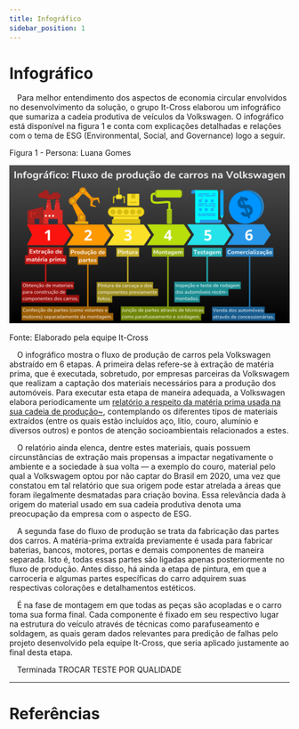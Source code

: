 ```yaml
---
title: Infográfico
sidebar_position: 1
---
```


# Infográfico

&emsp;Para melhor entendimento dos aspectos de economia circular envolvidos no desenvolvimento da solução, o grupo It-Cross elaborou um infográfico que sumariza a cadeia produtiva de veículos da Volkswagen. O infográfico está disponível na figura 1 e conta com explicações detalhadas e relações com o tema de ESG (Environmental, Social, and Governance) logo a seguir.

<p style={{textAlign: 'center'}}>Figura 1 - Persona: Luana Gomes</p>

![Infográfico](../../../../static/img/sprint-1/infografico.png)

<p style={{textAlign: 'center'}}>Fonte: Elaborado pela equipe It-Cross</p>

&emsp;O infográfico mostra o fluxo de produção de carros pela Volkswagen abstraído em 6 etapas. A primeira delas refere-se à extração de matéria prima, que é executada, sobretudo, por empresas parceiras da Volkswagem que realizam a captação dos materiais necessários para a produção dos automóveis. Para executar esta etapa de maneira adequada, a Volkswagen elabora periodicamente um [relatório a respeito da matéria prima usada na sua cadeia de produção~](https://www.volkswagen-group.com/de/publikationen/weitere/responsible-raw-materials-report-2021-englisch-1737), contemplando os diferentes tipos de materiais extraídos (entre os quais estão incluídos aço, lítio, couro, alumínio e diversos outros) e pontos de atenção socioambientais relacionados a estes.

&emsp;O relatório ainda elenca, dentre estes materiais, quais possuem circunstâncias de extração mais propensas a impactar negativamente o ambiente e a sociedade à sua volta — a exemplo do couro, material pelo qual a Volkswagem optou por não captar do Brasil em 2020, uma vez que constatou em tal relatório que sua origem pode estar atrelada a áreas que foram ilegalmente desmatadas para criação bovina. Essa relevância dada à origem do material usado em sua cadeia produtiva denota uma preocupação da empresa com o aspecto de ESG.

&emsp;A segunda fase do fluxo de produção se trata da fabricação das partes dos carros. A matéria-prima extraída previamente é usada para fabricar baterias, bancos, motores, portas e demais componentes de maneira separada. Isto é, todas essas partes são ligadas apenas posteriormente no fluxo de produção. Antes disso, há ainda a etapa de pintura, em que a carroceria e algumas partes específicas do carro adquirem suas respectivas colorações e detalhamentos estéticos.

&emsp;É na fase de montagem em que todas as peças são acopladas e o carro toma sua forma final. Cada componente é fixado em seu respectivo lugar na estrutura do veículo através de técnicas como parafuseamento e soldagem, as quais geram dados relevantes para predição de falhas pelo projeto desenvolvido pela equipe It-Cross, que seria aplicado justamente ao final desta etapa.

&emsp;Terminada TROCAR TESTE POR QUALIDADE

---

# Referências
